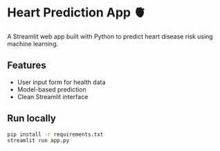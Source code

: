 # Heart Prediction App 🫀
A Streamlit web app built with Python to predict heart disease risk using machine learning.

## Features
- User input form for health data
- Model-based prediction
- Clean Streamlit interface

## Run locally
```bash
pip install -r requirements.txt
streamlit run app.py




